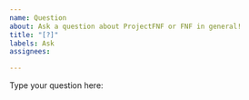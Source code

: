 ```yaml
---
name: Question
about: Ask a question about ProjectFNF or FNF in general!
title: "[?]"
labels: Ask
assignees: 

---
```


Type your question here:

<!-- Before submitting your issue, make sure to check for duplicate issues! Especially look for dupes that were closed already because the solution might be there too! I will close your issue if it is a dupe.

Also, its a good idea to ask questions in the ProjectFNF discord server, (https://discord.gg/fmxuXhRqMU) Since its a community thats got an average of 44 people online at a time-->
